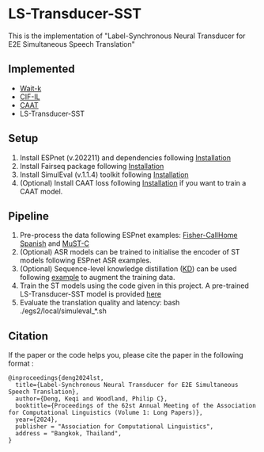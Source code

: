 # LS-Transducer-SST
This is the implementation of "Label-Synchronous Neural Transducer for E2E Simultaneous Speech Translation"

## Implemented
- [Wait-k](https://aclanthology.org/2020.aacl-main.58.pdf)
- [CIF-IL](https://www.isca-archive.org/interspeech_2022/chang22f_interspeech.pdf)
- [CAAT](https://aclanthology.org/2021.emnlp-main.4.pdf)
- LS-Transducer-SST

## Setup
1. Install ESPnet (v.202211) and dependencies following [Installation](https://espnet.github.io/espnet/installation.html)
2. Install Fairseq package following [Installation](https://github.com/espnet/espnet/blob/v.202211/tools/installers/install_fairseq.sh)
3. Install SimulEval (v.1.1.4) toolkit following [Installation](https://github.com/facebookresearch/SimulEval)
4. (Optional) Install CAAT loss following [Installation](https://github.com/danliu2/caat) if you want to train a CAAT model.

## Pipeline
1. Pre-process the data following ESPnet examples: [Fisher-CallHome Spanish](https://github.com/espnet/espnet/tree/v.202211/egs2/fisher_callhome_spanish/st1) and [MuST-C](https://github.com/espnet/espnet/tree/v.202211/egs2/must_c/st1)
2. (Optional) ASR models can be trained to initialise the encoder of ST models following ESPnet ASR examples.
3. (Optional) Sequence-level knowledge distillation ([KD](https://aclanthology.org/D16-1139.pdf)) can be used following [example](https://github.com/danliu2/caat) to augment the training data.
4. Train the ST models using the code given in this project. A pre-trained LS-Transducer-SST model is provided [here](https://huggingface.co/Kiko98/LS-Transducer-S)
5. Evaluate the translation quality and latency: bash ./egs2/local/simuleval_*.sh

## Citation
If the paper or the code helps you, please cite the paper in the following format :
```
@inproceedings{deng2024lst,
  title={Label-Synchronous Neural Transducer for E2E Simultaneous Speech Translation},
  author={Deng, Keqi and Woodland, Philip C},
  booktitle={Proceedings of the 62st Annual Meeting of the Association for Computational Linguistics (Volume 1: Long Papers)},
  year={2024},
  publisher = "Association for Computational Linguistics",
  address = "Bangkok, Thailand",
}
```
